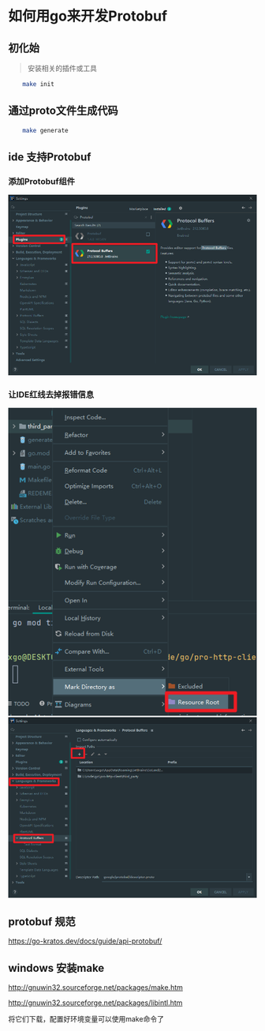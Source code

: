 # 如何用go来开发Protobuf


## 初化始
> 安装相关的插件或工具
```bash
    make init
```

## 通过proto文件生成代码
```bash
    make generate
```

## ide 支持Protobuf
### 添加Protobuf组件
![Protobuf](./docs/img/protocol-buffers.png)
### 让IDE红线去掉报错信息
![Protobuf](./docs/img/proto.png)
![Protobuf](./docs/img/proto-import.png)

## protobuf 规范

https://go-kratos.dev/docs/guide/api-protobuf/

## windows 安装make
http://gnuwin32.sourceforge.net/packages/make.htm

http://gnuwin32.sourceforge.net/packages/libintl.htm


将它们下载，配置好环境变量可以使用make命令了

